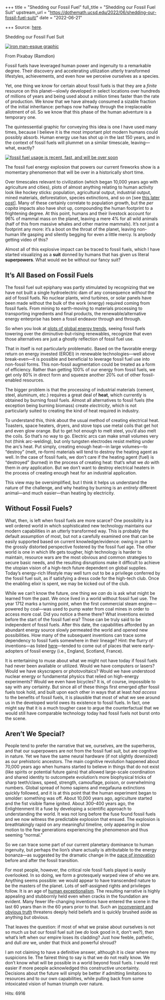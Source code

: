 +++
title = "Shedding our Fossil Fuel"
full_title = "Shedding our Fossil Fuel Suit"
upstream_url = "https://dothemath.ucsd.edu/2022/06/shedding-our-fossil-fuel-suit/"
date = "2022-06-21"

+++
Source: [here](https://dothemath.ucsd.edu/2022/06/shedding-our-fossil-fuel-suit/).

Shedding our Fossil Fuel Suit

[![iron man-esque graphic](https://dothemath.ucsd.edu/wp-content/uploads/2022/06/iron-man-ramdlon-197x300.jpg)](https://dothemath.ucsd.edu/wp-content/uploads/2022/06/iron-man-ramdlon.jpg)

From Pixabay (Ramdlon)

Fossil fuels have leveraged human power and ingenuity to a remarkable degree. Their discovery and accelerating utilization utterly transformed lifestyles, achievements, and even how we perceive ourselves as a species.

Yet, one thing we know for certain about fossil fuels is that they are a *finite* resource on this planet—slowly developed in select locations over hundreds of millions of years and being used about a million times faster than the rate of production. We know that we have already consumed a sizable fraction of the initial inheritance: perhaps now halfway through the irreplaceable allotment of oil. So we know that this phase of the human adventure is a temporary one.

The quintessential graphic for conveying this idea is one I have used many times, because I believe it is the most important plot modern humans could possibly absorb. Human energy use has shot up in the last 150 years, and in the context of fossil fuels will plummet on a similar timescale, leaving—what, exactly?

[![fossil fuel usage is recent, fast, and will be over soon](https://dothemath.ucsd.edu/wp-content/uploads/2022/06/peak-ff-oil.png)](https://dothemath.ucsd.edu/wp-content/uploads/2022/06/peak-ff-oil.png)

The fossil fuel energy explosion that powers our current fireworks show is a momentary phenomenon that will be over in a historically short time.

Over timescales relevant to civilization (which began 10,000 years ago with agriculture and cities), plots of almost anything relating to human activity look like hockey sticks: population, agricultural output, industrial output, mined materials, deforestation, species extinctions, and so on \[see [this later post](https://dothemath.ucsd.edu/2022/09/death-by-hockey-sticks/)\]. Many of these certainly correlate to population growth, but the *per capita* impacts also have shot up, compounding the human footprint to a frightening degree. At this point, humans and their livestock account for 96% of mammal mass on the planet, leaving a mere 4% for all wild animals (half of this from massive whales and other marine mammals). It’s not just a footprint any more: it’s a boot on the throat of the planet, leaving non-human life gasping and silently begging for even a little mercy. Is anybody getting video of this?

Almost all of this explosive impact can be traced to fossil fuels, which I have started visualizing as a **suit** donned by humans that has given us literal **superpowers**. What would we be without our fancy suit?

## It’s All Based on Fossil Fuels

The fossil fuel suit epiphany was partly stimulated by recognizing that we have not built a single hydroelectric dam of any consequence *without* the aid of fossil fuels. No nuclear plants, wind turbines, or solar panels have been made without the bulk of the work (energy) required coming from fossil fuels. From mining to earth-moving to materials processing to transporting ingredients and final products, the renewable/alternative energy enterprise has been a fossil endeavor through and through.

So when you look at [plots of global energy trends](https://escholarship.org/uc/item/9js5291m#section.7.2), seeing fossil fuels towering over the diminutive-but-rising renewables, recognize that even those alternatives are just a ghostly reflection of fossil fuel use.

That in itself is not particularly problematic. Based on the favorable energy return on energy invested (EROEI) in renewable technologies—well above break-even—it is possible and beneficial to leverage fossil fuel use into non-fossil forms. This non-fossil augmentation could be treated as a form of efficiency. Rather than getting 100% of our energy from fossil fuels, we get only 80% in direct form and squeeze another 20% out of other fossil-enabled resources.

The bigger problem is that the processing of industrial materials (cement, steel, aluminum, etc.) requires a great deal of **heat**, which currently is obtained by burning fossil fuels. Almost all alternatives to fossil fuels (the exception being burning biomass) create *electricity*, which is not particularly suited to creating the kind of heat required in industry.

To understand this, think about the usual method of creating electrical heat. Toasters, space heaters, dryers, and stove tops use metal coils that get hot and even glow orange. But to get hot enough to melt steel, you’d also melt the coils. So that’s no way to go. Electric arcs can make small volumes very hot (think arc-welding), but only tungsten electrodes resist melting under the arc’s heat. Put simply, creating enough heat—in large volumes—to “destroy” (melt, re-form) materials will tend to destroy the heating agent as well. In the case of fossil fuels, we don’t care if the heating agent (fuel) is “destroyed” (burned) in the process of creating heat: that’s what we *do* with them in *any* application. But we don’t want to destroy electrical heaters in the process of creating enough heat for an industrial application.

This view may be oversimplified, but I think it helps us understand the nature of the challenge, and why heating by burning is an *entirely* different animal—and much easier—than heating by electricity.

## Without Fossil Fuels?

What, then, is left when fossil fuels are more scarce? One possibility is a well ordered world in which sophisticated new technology maintains our modern capabilities in an utterly transformed way. This is probably the default assumption of most, but not a carefully examined one that can be easily supported based on current knowledge/evidence: owing in part to the grossly distorted perspective fostered by the fossil fuel age. The other world is one in which life gets tougher, high technology is harder to maintain, resource wars are the most obvious and common strategies to secure basic needs, and the resulting disruptions make it difficult to achieve the utopian vision of a high-tech future dependent on global supplies. Today’s energy-rich lifestyle may well turn out to be a privilege conferred by the fossil fuel suit, as if satisfying a dress code for the high-tech club. Once the enabling elixir is spent, we may be kicked out of the club.

While we can’t know the future, one thing we *can* do is ask what might be learned from the past. We once lived in a world without fossil fuel use. The year 1712 marks a turning point, when the first commercial steam engine—powered by coal—was used to pump water from coal mines in order to access more coal. Did you notice a theme there? What inventions existed before the start of the fossil fuel era? Those can be truly said to be independent of fossil fuels. After this date, the capabilities afforded by an abundant energy source slowly permeated the world and opened new possibilities. How many of the subsequent inventions can trace some dependency to fossil fuels somewhere in their lineage? Hint: the flurry of inventions—as listed [here](https://en.wikipedia.org/wiki/Timeline_of_historic_inventions)—tended to come out of places that were early-adopters of fossil energy (i.e., England, Scotland, France).

It is entertaining to muse about what we might not have today if fossil fuels had never been available or utilized. Would we have computers or lasers? Would we have skyscrapers or photovoltaics? Would we have understood nuclear energy or fundamental physics that relied on high-energy experiments? Would we even have bicycles? It is, of course, impossible to say with any certainty. But since all of these things first emerged *after* fossil fuels took hold, and built upon each other in ways that at least *had access* to the benefits of fossil fuels, it is plausible that most of what we see around us in the developed world owes its existence to fossil fuels. In fact, one might say that it is a much tougher case to argue the counterfactual that we would still have comparable technology today had fossil fuels not burst onto the scene.

## Aren’t We Special?

People tend to prefer the narrative that we, ourselves, are the superheros, and that our superpowers are not from the fossil fuel suit, but are cognitive in nature. Yet we have the same neural hardware (if not slightly downsized) as our prehistoric ancestors. The main cognitive revolution happened about 70,000 years ago when humans started to believe in things that do not exist (like spirits or potential future gains) that allowed large-scale coordination and shared identity to outcompete evolution’s more biophysical tricks of sharp teeth/claws, speed, strength, camouflage, poison, or overwhelming numbers. Global spread of homo sapiens and megafauna extinctions quickly followed, and it is at this point that the human experiment began to smolder: something was off. About 10,000 years ago, agriculture started and the fist visible flame ignited. About 300–400 years ago, the Enlightenment lit a fuse by developing a scientific approach to understanding the world. It was not long before the fuse found fossil fuels and we now witness the predictable explosion that ensued. The explosion is breathtakingly rapid on any meaningful timeline, only appearing in slow motion to the few generations experiencing the phenomenon and thus seeming “normal.”

So we can trace some part of our current planetary dominance to human ingenuity, but perhaps the lion’s share actually is attributable to the energy bonanza—as suggested by the dramatic change in the [pace of innovation](https://en.wikipedia.org/wiki/Timeline_of_historic_inventions) before and after the fossil transition.

For most people, however, the critical role fossil fuels played is easily overlooked. In so doing, we form a grotesquely warped view of who we are. Anything seems possible: we would appear to have transcended nature to be the masters of the planet. Lots of self-assigned rights and privileges follow. It is an age of [human exceptionalism](https://dothemath.ucsd.edu/2022/02/human-exceptionalism/). The resulting narrative is highly appealing and stubbornly held even when cracks in the foundation are evident. Many fewer life-changing inventions have entered the scene in the last 60 years than in the 60 years prior to that. Such an [inconvenient and obvious truth](https://dothemath.ucsd.edu/2015/09/you-call-this-progress/) threatens deeply held beliefs and is quickly brushed aside as anything *but* obvious.

That leaves the question: if most of what we praise about ourselves is not so much *us* but our fossil fuel suit (we *do* look good in it, don’t we?), then what’s left when our empire loses its cladding? Just how feeble, pathetic, and dull *are* we, under that thick and powerful shroud?

I am not claiming to have a definitive answer, although it is clear where my suspicions lie. The fairest thing to say is that we do not really know. We don’t know what will be possible in a world beyond fossil fuels. I would rest easier if more people acknowledged this constructive uncertainty. Decisions about the future will simply be better if admitting limitations to resources and to our own capabilities, while pulling back from some intoxicated vision of human triumph over nature.

Hits: 6916

[](https://www.addtoany.com/add_to/facebook?linkurl=https%3A%2F%2Fdothemath.ucsd.edu%2F2022%2F06%2Fshedding-our-fossil-fuel-suit%2F&linkname=Shedding%20our%20Fossil%20Fuel%20Suit "Facebook")[](https://www.addtoany.com/add_to/twitter?linkurl=https%3A%2F%2Fdothemath.ucsd.edu%2F2022%2F06%2Fshedding-our-fossil-fuel-suit%2F&linkname=Shedding%20our%20Fossil%20Fuel%20Suit "Twitter")[](https://www.addtoany.com/add_to/email?linkurl=https%3A%2F%2Fdothemath.ucsd.edu%2F2022%2F06%2Fshedding-our-fossil-fuel-suit%2F&linkname=Shedding%20our%20Fossil%20Fuel%20Suit "Email")[](https://www.addtoany.com/share)
